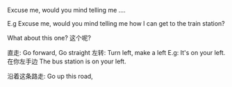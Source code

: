 Excuse me, would you mind telling me ....

E.g Excuse me, would you mind telling me how I can get to the train station?

What about this one? 这个呢?

直走: Go forward, Go straight
左转: Turn left, make a left 
E.g: It's on your left. 在你左手边 The bus station is on your left.

沿着这条路走: Go up this road,